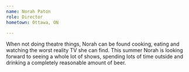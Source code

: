 ```yaml
---
name: Norah Paton
role: Director
hometown: Ottawa, ON

---
```


When not doing theatre things, Norah can be found cooking, eating and 
watching the worst reality TV she can find. This summer Norah is looking forward to seeing a whole lot of shows, spending lots of time outside and drinking a completely reasonable amount of beer. 